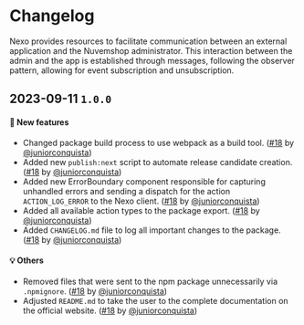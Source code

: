 # Changelog

Nexo provides resources to facilitate communication between an external application and the Nuvemshop administrator. This interaction between the admin and the app is established through messages, following the observer pattern, allowing for event subscription and unsubscription.

## 2023-09-11 `1.0.0`

#### 🎉 New features

- Changed package build process to use webpack as a build tool. ([#18](https://github.com/TiendaNube/admin-nexo/pull/18) by [@juniorconquista](https://github.com/juniorconquista))
- Added new `publish:next` script to automate release candidate creation. ([#18](https://github.com/TiendaNube/admin-nexo/pull/18) by [@juniorconquista](https://github.com/juniorconquista))
- Added new ErrorBoundary component responsible for capturing unhandled errors and sending a dispatch for the action `ACTION_LOG_ERROR` to the Nexo client. ([#18](https://github.com/TiendaNube/admin-nexo/pull/18) by [@juniorconquista](https://github.com/juniorconquista))
- Added all available action types to the package export. ([#18](https://github.com/TiendaNube/admin-nexo/pull/18) by [@juniorconquista](https://github.com/juniorconquista))
- Added `CHANGELOG.md` file to log all important changes to the package. ([#18](https://github.com/TiendaNube/admin-nexo/pull/18) by [@juniorconquista](https://github.com/juniorconquista))

#### 💡 Others

- Removed files that were sent to the npm package unnecessarily via `.npmignore`. ([#18](https://github.com/TiendaNube/admin-nexo/pull/18) by [@juniorconquista](https://github.com/juniorconquista))
- Adjusted `README.md` to take the user to the complete documentation on the official website. ([#18](https://github.com/TiendaNube/admin-nexo/pull/18) by [@juniorconquista](https://github.com/juniorconquista))


<!-- #### 💡 Others -->
<!-- #### 🎉 New features -->
<!-- #### 🐛 Bug fixes -->
<!-- ####📚 3rd party library updates -->
